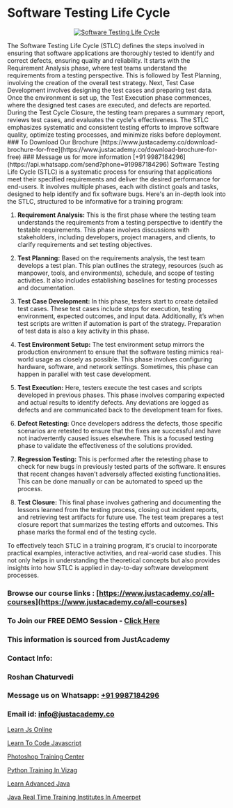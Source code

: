 # Software Testing Life Cycle

<p align="center">
  <a href="https://justacademy.co/program-detail/software-testing">
    <img src="https://justacademy.co/storage2/program_images/1704700438.webp" alt="Software Testing Life Cycle">
  </a>
</p>
The Software Testing Life Cycle (STLC) defines the steps involved in ensuring that software applications are thoroughly tested to identify and correct defects, ensuring quality and reliability. It starts with the Requirement Analysis phase, where test teams understand the requirements from a testing perspective. This is followed by Test Planning, involving the creation of the overall test strategy. Next, Test Case Development involves designing the test cases and preparing test data. Once the environment is set up, the Test Execution phase commences, where the designed test cases are executed, and defects are reported. During the Test Cycle Closure, the testing team prepares a summary report, reviews test cases, and evaluates the cycle's effectiveness. The STLC emphasizes systematic and consistent testing efforts to improve software quality, optimize testing processes, and minimize risks before deployment.
### To Download Our Brochure [https://www.justacademy.co/download-brochure-for-free](https://www.justacademy.co/download-brochure-for-free)
### Message us for more information [+91 9987184296](https://api.whatsapp.com/send?phone=919987184296)
Software Testing Life Cycle (STLC) is a systematic process for ensuring that applications meet their specified requirements and deliver the desired performance for end-users. It involves multiple phases, each with distinct goals and tasks, designed to help identify and fix software bugs. Here's an in-depth look into the STLC, structured to be informative for a training program:

1) **Requirement Analysis:** This is the first phase where the testing team understands the requirements from a testing perspective to identify the testable requirements. This phase involves discussions with stakeholders, including developers, project managers, and clients, to clarify requirements and set testing objectives.

2) **Test Planning:** Based on the requirements analysis, the test team develops a test plan. This plan outlines the strategy, resources (such as manpower, tools, and environments), schedule, and scope of testing activities. It also includes establishing baselines for testing processes and documentation.

3) **Test Case Development:** In this phase, testers start to create detailed test cases. These test cases include steps for execution, testing environment, expected outcomes, and input data. Additionally, it’s when test scripts are written if automation is part of the strategy. Preparation of test data is also a key activity in this phase.

4) **Test Environment Setup:** The test environment setup mirrors the production environment to ensure that the software testing mimics real-world usage as closely as possible. This phase involves configuring hardware, software, and network settings. Sometimes, this phase can happen in parallel with test case development.

5) **Test Execution:** Here, testers execute the test cases and scripts developed in previous phases. This phase involves comparing expected and actual results to identify defects. Any deviations are logged as defects and are communicated back to the development team for fixes.

6) **Defect Retesting:** Once developers address the defects, those specific scenarios are retested to ensure that the fixes are successful and have not inadvertently caused issues elsewhere. This is a focused testing phase to validate the effectiveness of the solutions provided.

7) **Regression Testing:** This is performed after the retesting phase to check for new bugs in previously tested parts of the software. It ensures that recent changes haven’t adversely affected existing functionalities. This can be done manually or can be automated to speed up the process.

8) **Test Closure:** This final phase involves gathering and documenting the lessons learned from the testing process, closing out incident reports, and retrieving test artifacts for future use. The test team prepares a test closure report that summarizes the testing efforts and outcomes. This phase marks the formal end of the testing cycle.

To effectively teach STLC in a training program, it's crucial to incorporate practical examples, interactive activities, and real-world case studies. This not only helps in understanding the theoretical concepts but also provides insights into how STLC is applied in day-to-day software development processes.

### Browse our course links : [https://www.justacademy.co/all-courses](https://www.justacademy.co/all-courses) 
### To Join our FREE DEMO Session - [Click Here](https://www.justacademy.co/register-for-course-demo)


### This information is sourced from JustAcademy
### Contact Info:
### Roshan Chaturvedi
### Message us on Whatsapp: [+91 9987184296](https://api.whatsapp.com/send?phone=919987184296)
### Email id: [info@justacademy.co](mailto:info@justacademy.co)
                
[Learn Js Online](https://www.linkedin.com/pulse/learn-js-online-justacademy-mumbai-so05c?trackingId=nkknCVLKQtGXYbVlDOlUTA%3D%3D&lipi=urn%3Ali%3Apage%3Ad_flagship3_showcase_admin%3Bwznj2UNcTieGGkSiw6VF5Q%3D%3D)

[Learn To Code Javascript](https://www.linkedin.com/pulse/learn-code-javascript-software-training-mountain-view-r5ihc?trackingId=DXnlEGcWzwqTE8EeNgGfoQ%3D%3D&lipi=urn%3Ali%3Apage%3Ad_flagship3_company_admin%3BZLKrYkZlRCaOOfAKGc47ew%3D%3D)

[Photoshop Training Center](https://medium.com/@roneet705/photoshop-training-center-9b97132a01c2)

[Python Training In Vizag](https://medium.com/@sagarawat89/python-training-in-vizag-ef9f39e440b5)

[Learn Advanced Java](https://justacademyin.github.io/justacademy/learn-advanced-java)

[Java Real Time Training Institutes In Ameerpet](https://justacademyin.github.io/justacademy/java-real-time-training-institutes-in-ameerpet)

